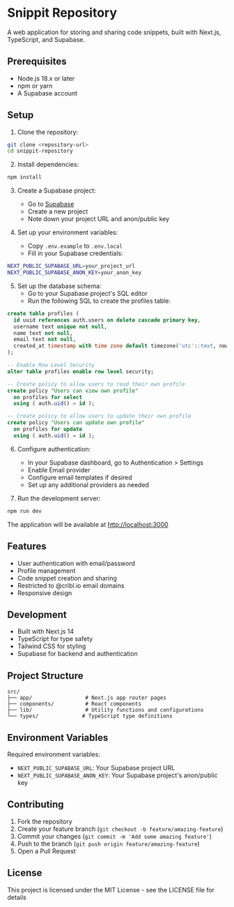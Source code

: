 # Snippit Repository

A web application for storing and sharing code snippets, built with Next.js, TypeScript, and Supabase.

## Prerequisites

- Node.js 18.x or later
- npm or yarn
- A Supabase account

## Setup

1. Clone the repository:
```bash
git clone <repository-url>
cd snippit-repository
```

2. Install dependencies:
```bash
npm install
```

3. Create a Supabase project:
   - Go to [Supabase](https://supabase.com)
   - Create a new project
   - Note down your project URL and anon/public key

4. Set up your environment variables:
   - Copy `.env.example` to `.env.local`
   - Fill in your Supabase credentials:
```bash
NEXT_PUBLIC_SUPABASE_URL=your_project_url
NEXT_PUBLIC_SUPABASE_ANON_KEY=your_anon_key
```

5. Set up the database schema:
   - Go to your Supabase project's SQL editor
   - Run the following SQL to create the profiles table:

```sql
create table profiles (
  id uuid references auth.users on delete cascade primary key,
  username text unique not null,
  name text not null,
  email text not null,
  created_at timestamp with time zone default timezone('utc'::text, now()) not null
);

-- Enable Row Level Security
alter table profiles enable row level security;

-- Create policy to allow users to read their own profile
create policy "Users can view own profile"
  on profiles for select
  using ( auth.uid() = id );

-- Create policy to allow users to update their own profile
create policy "Users can update own profile"
  on profiles for update
  using ( auth.uid() = id );
```

6. Configure authentication:
   - In your Supabase dashboard, go to Authentication > Settings
   - Enable Email provider
   - Configure email templates if desired
   - Set up any additional providers as needed

7. Run the development server:
```bash
npm run dev
```

The application will be available at [http://localhost:3000](http://localhost:3000)

## Features

- User authentication with email/password
- Profile management
- Code snippet creation and sharing
- Restricted to @cribl.io email domains
- Responsive design

## Development

- Built with Next.js 14
- TypeScript for type safety
- Tailwind CSS for styling
- Supabase for backend and authentication

## Project Structure

```
src/
├── app/                 # Next.js app router pages
├── components/          # React components
├── lib/                 # Utility functions and configurations
└── types/              # TypeScript type definitions
```

## Environment Variables

Required environment variables:

- `NEXT_PUBLIC_SUPABASE_URL`: Your Supabase project URL
- `NEXT_PUBLIC_SUPABASE_ANON_KEY`: Your Supabase project's anon/public key

## Contributing

1. Fork the repository
2. Create your feature branch (`git checkout -b feature/amazing-feature`)
3. Commit your changes (`git commit -m 'Add some amazing feature'`)
4. Push to the branch (`git push origin feature/amazing-feature`)
5. Open a Pull Request

## License

This project is licensed under the MIT License - see the LICENSE file for details
